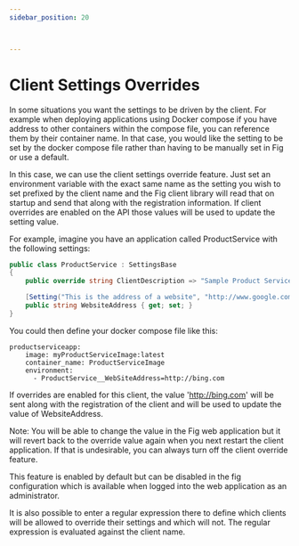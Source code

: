 ```yaml
---
sidebar_position: 20



---
```


# Client Settings Overrides

In some situations you want the settings to be driven by the client. For example when deploying applications using Docker compose if you have address to other containers within the compose file, you can reference them by their container name. In that case, you would like the setting to be set by the docker compose file rather than having to be manually set in Fig or use a default.

In this case, we can use the client settings override feature. Just set an environment variable with the exact same name as the setting you wish to set prefixed by the client name and the Fig client library will read that on startup and send that along with the registration information. If client overrides are enabled on the API those values will be used to update the setting value.

For example, imagine you have an application called ProductService with the following settings:

```c#
public class ProductService : SettingsBase
{
    public override string ClientDescription => "Sample Product Service";

    [Setting("This is the address of a website", "http://www.google.com")]
    public string WebsiteAddress { get; set; }
}
```

You could then define your docker compose file like this:

```
productserviceapp:
    image: myProductServiceImage:latest
    container_name: ProductServiceImage
    environment:
      - ProductService__WebSiteAddress=http://bing.com
```

If overrides are enabled for this client, the value 'http://bing.com' will be sent along with the registration of the client and will be used to update the value of WebsiteAddress.

Note: You will be able to change the value in the Fig web application but it will revert back to the override value again when you next restart the client application. If that is undesirable, you can always turn off the client override feature.

This feature is enabled by default but can be disabled in the fig configuration which is available when logged into the web application as an administrator.

It is also possible to enter a regular expression there to define which clients will be allowed to override their settings and which will not. The regular expression is evaluated against the client name.